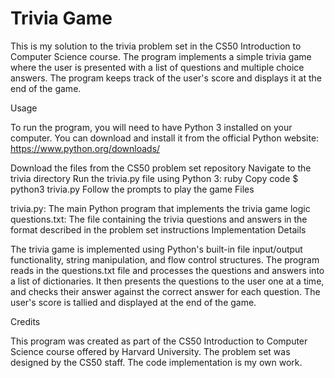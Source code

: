# Trivia Game
This is my solution to the trivia problem set in the CS50 Introduction to Computer Science course. The program implements a simple trivia game where the user is presented with a list of questions and multiple choice answers. The program keeps track of the user's score and displays it at the end of the game.

Usage

To run the program, you will need to have Python 3 installed on your computer. You can download and install it from the official Python website: https://www.python.org/downloads/

Download the files from the CS50 problem set repository
Navigate to the trivia directory
Run the trivia.py file using Python 3:
ruby
Copy code
$ python3 trivia.py
Follow the prompts to play the game
Files

trivia.py: The main Python program that implements the trivia game logic
questions.txt: The file containing the trivia questions and answers in the format described in the problem set instructions
Implementation Details

The trivia game is implemented using Python's built-in file input/output functionality, string manipulation, and flow control structures. The program reads in the questions.txt file and processes the questions and answers into a list of dictionaries. It then presents the questions to the user one at a time, and checks their answer against the correct answer for each question. The user's score is tallied and displayed at the end of the game.

Credits

This program was created as part of the CS50 Introduction to Computer Science course offered by Harvard University. The problem set was designed by the CS50 staff. The code implementation is my own work.
